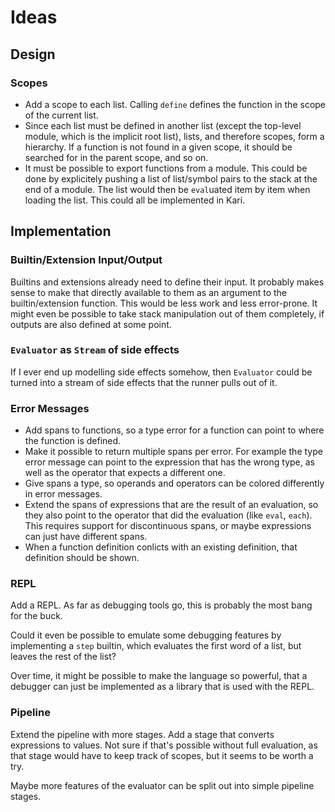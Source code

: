 # Ideas

## Design

### Scopes

- Add a scope to each list. Calling `define` defines the function in the scope of the current list.
- Since each list must be defined in another list (except the top-level module, which is the implicit root list), lists, and therefore scopes, form a hierarchy. If a function is not found in a given scope, it should be searched for in the parent scope, and so on.
- It must be possible to export functions from a module. This could be done by explicitely pushing a list of list/symbol pairs to the stack at the end of a module. The list would then be `eval`uated item by item when loading the list. This could all be implemented in Kari.


## Implementation

### Builtin/Extension Input/Output

Builtins and extensions already need to define their input. It probably makes sense to make that directly available to them as an argument to the builtin/extension function. This would be less work and less error-prone. It might even be possible to take stack manipulation out of them completely, if outputs are also defined at some point.

### `Evaluator` as `Stream` of side effects

If I ever end up modelling side effects somehow, then `Evaluator` could be turned into a stream of side effects that the runner pulls out of it.

### Error Messages

- Add spans to functions, so a type error for a function can point to where the function is defined.
- Make it possible to return multiple spans per error. For example the type error message can point to the expression that has the wrong type, as well as the operator that expects a different one.
- Give spans a type, so operands and operators can be colored differently in error messages.
- Extend the spans of expressions that are the result of an evaluation, so they also point to the operator that did the evaluation (like `eval`, `each`). This requires support for discontinuous spans, or maybe expressions can just have different spans.
- When a function definition conlicts with an existing definition, that definition should be shown.

### REPL

Add a REPL. As far as debugging tools go, this is probably the most bang for the buck.

Could it even be possible to emulate some debugging features by implementing a `step` builtin, which evaluates the first word of a list, but leaves the rest of the list?

Over time, it might be possible to make the language so powerful, that a debugger can just be implemented as a library that is used with the REPL.

### Pipeline

Extend the pipeline with more stages. Add a stage that converts expressions to values. Not sure if that's possible without full evaluation, as that stage would have to keep track of scopes, but it seems to be worth a try.

Maybe more features of the evaluator can be split out into simple pipeline stages.
